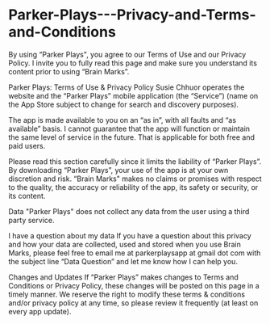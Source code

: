 # Parker-Plays---Privacy-and-Terms-and-Conditions

By using “Parker Plays", you agree to our Terms of Use and our Privacy Policy. I invite you to fully read this page and make sure you understand its content prior to using “Brain Marks”.

Parker Plays: Terms of Use & Privacy Policy
Susie Chhuor operates the website and the “Parker Plays” mobile application (the “Service”) (name on the App Store subject to change for search and discovery purposes).

The app is made available to you on an “as in”, with all faults and “as available” basis. I cannot guarantee that the app will function or maintain the same level of service in the future. That is applicable for both free and paid users.

Please read this section carefully since it limits the liability of “Parker Plays”. By downloading “Parker Plays”, your use of the app is at your own discretion and risk. “Brain Marks" makes no claims or promises with respect to the quality, the accuracy or reliability of the app, its safety or security, or its content.

Data
"Parker Plays" does not collect any data from the user using a third party service.

I have a question about my data
If you have a question about this privacy and how your data are collected, used and stored when you use Brain Marks, please feel free to email me at parkerplaysapp at gmail dot com with the subject line “Data Question” and let me know how I can help you.

Changes and Updates
If “Parker Plays” makes changes to Terms and Conditions or Privacy Policy, these changes will be posted on this page in a timely manner. We reserve the right to modify these terms & conditions and/or privacy policy at any time, so please review it frequently (at least on every app update).
